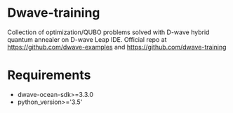 # Dwave-training
Collection of optimization/QUBO problems solved with D-wave hybrid quantum annealer on D-wave Leap IDE. 
Official repo at https://github.com/dwave-examples and https://github.com/dwave-training

# Requirements
- dwave-ocean-sdk>=3.3.0 
- python_version>='3.5'

